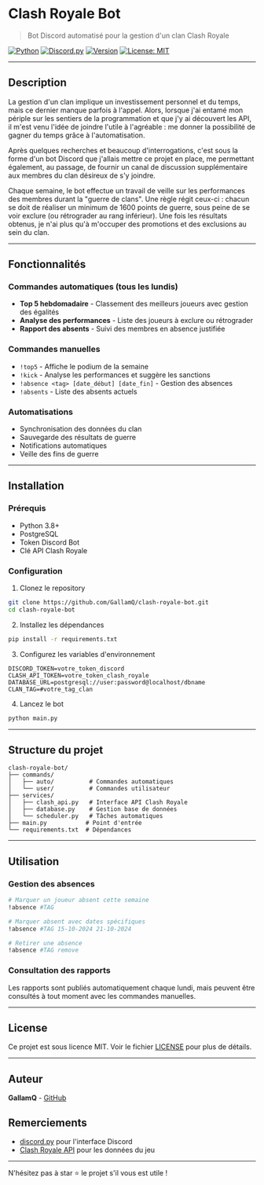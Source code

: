 # Clash Royale Bot

> Bot Discord automatisé pour la gestion d'un clan Clash Royale

[![Python](https://img.shields.io/badge/Python-3.8+-blue.svg)](https://python.org) [![Discord.py](https://img.shields.io/badge/discord.py-2.0+-blue.svg)](https://discordpy.readthedocs.io/) [![Version](https://img.shields.io/badge/version-1.2.0-green.svg)](https://github.com/GallamQ/clash-royale-bot/releases) [![License: MIT](https://img.shields.io/badge/License-MIT-yellow.svg)](https://opensource.org/licenses/MIT)

---

## Description

La gestion d'un clan implique un investissement personnel et du temps, mais ce dernier manque parfois à l'appel. Alors, lorsque j'ai entamé mon périple sur les sentiers de la programmation et que j'y ai découvert les API, il m'est venu l'idée de joindre l'utile à l'agréable : me donner la possibilité de gagner du temps grâce à l'automatisation.

Après quelques recherches et beaucoup d'interrogations, c'est sous la forme d'un bot Discord que j'allais mettre ce projet en place, me permettant également, au passage, de fournir un canal de discussion supplémentaire aux membres du clan désireux de s'y joindre.

Chaque semaine, le bot effectue un travail de veille sur les performances des membres durant la "guerre de clans". Une règle régit ceux-ci : chacun se doit de réaliser un minimum de 1600 points de guerre, sous peine de se voir exclure (ou rétrograder au rang inférieur). Une fois les résultats obtenus, je n'ai plus qu'à m'occuper des promotions et des exclusions au sein du clan.

---

## Fonctionnalités

### Commandes automatiques (tous les lundis)
- **Top 5 hebdomadaire** - Classement des meilleurs joueurs avec gestion des égalités
- **Analyse des performances** - Liste des joueurs à exclure ou rétrograder
- **Rapport des absents** - Suivi des membres en absence justifiée

### Commandes manuelles
- `!top5` - Affiche le podium de la semaine
- `!kick` - Analyse les performances et suggère les sanctions
- `!absence <tag> [date_début] [date_fin]` - Gestion des absences
- `!absents` - Liste des absents actuels

### Automatisations
- Synchronisation des données du clan
- Sauvegarde des résultats de guerre
- Notifications automatiques
- Veille des fins de guerre

---

## Installation

### Prérequis
- Python 3.8+
- PostgreSQL
- Token Discord Bot
- Clé API Clash Royale

### Configuration
1. Clonez le repository
```bash
git clone https://github.com/GallamQ/clash-royale-bot.git
cd clash-royale-bot
```

2. Installez les dépendances
```bash
pip install -r requirements.txt
```

3. Configurez les variables d'environnement
```env
DISCORD_TOKEN=votre_token_discord
CLASH_API_TOKEN=votre_token_clash_royale
DATABASE_URL=postgresql://user:password@localhost/dbname
CLAN_TAG=#votre_tag_clan
```

4. Lancez le bot
```bash
python main.py
```

---

## Structure du projet

```
clash-royale-bot/
├── commands/
│   ├── auto/          # Commandes automatiques
│   └── user/          # Commandes utilisateur
├── services/
│   ├── clash_api.py   # Interface API Clash Royale
│   ├── database.py    # Gestion base de données
│   └── scheduler.py   # Tâches automatiques
├── main.py           # Point d'entrée
└── requirements.txt  # Dépendances
```

---

## Utilisation

### Gestion des absences
```bash
# Marquer un joueur absent cette semaine
!absence #TAG

# Marquer absent avec dates spécifiques
!absence #TAG 15-10-2024 21-10-2024

# Retirer une absence
!absence #TAG remove
```

### Consultation des rapports
Les rapports sont publiés automatiquement chaque lundi, mais peuvent être consultés à tout moment avec les commandes manuelles.

---

## License

Ce projet est sous licence MIT. Voir le fichier [LICENSE](LICENSE) pour plus de détails.

---

## Auteur

**GallamQ** - [GitHub](https://github.com/GallamQ)

## Remerciements

- [discord.py](https://discordpy.readthedocs.io/) pour l'interface Discord
- [Clash Royale API](https://developer.clashroyale.com/) pour les données du jeu

---

N'hésitez pas à star ⭐ le projet s'il vous est utile !